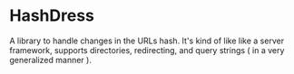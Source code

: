 # HashDress
A library to handle changes in the URLs hash. It's kind of like like a server framework, supports directories, redirecting, and query strings ( in a very generalized manner ).
